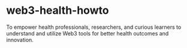 # web3-health-howto
To empower health professionals, researchers, and curious learners to understand and utilize Web3 tools for better health outcomes and innovation.
